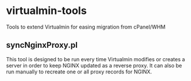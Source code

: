 # virtualmin-tools
Tools to extend Virtualmin for easing migration from cPanel/WHM

## syncNginxProxy.pl
This tool is designed to be run every time Virtualmin modifies or creates a server in order to keep NGINX updated as a reverse proxy. It can also be run manually to recreate one or all proxy records for NGINX.
